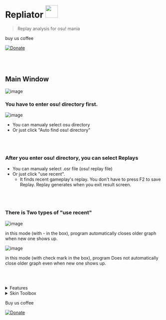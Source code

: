 Repliator <img src = "https://user-images.githubusercontent.com/53387925/163202725-564a9587-4ca9-4340-a085-e5ef17a3373b.png" width="40" height="40"> 
=========

> Replay analysis for osu! mania

buy us coffee 

[![Donate](https://img.shields.io/badge/Support-PayPal-green.svg)](https://paypal.me/osumaniatools?country.x=KR&locale.x=ko_KR)

<br></br>
Main Window
-----------  

![image](https://user-images.githubusercontent.com/53387925/163206637-d4be3e87-df2e-4f4b-b83a-a403bd625586.png)

### You have to enter osu! directory first.

  
![image](https://user-images.githubusercontent.com/53387925/163207407-7eb6ad85-cfbb-4042-94aa-0a6e8e4f463c.png)
* You can manualy select osu directory
* Or just click "Auto find osu! directory"

<br></br>

### After you enter osu! directory, you can select Replays
  
* You can manualy select .osr file (osu! replay file)
* Or just click "use recent".
    + It finds recent gameplay's replay. You don't have to press F2 to save Replay. Replay generates when you exit result screen.
  
<br></br>

### There is Two types of "use recent"
  
![image](https://user-images.githubusercontent.com/53387925/163209055-63b6cb27-c9a9-4876-83f8-612658dba923.png)
  
in this mode (with - in the box), program automatically closes older graph when new one shows up.
  
![image](https://user-images.githubusercontent.com/53387925/163209084-dc0aa572-7b82-4b50-b6c6-93f49d7520a1.png)
  
in this mode (with check mark in the box), program Does not automatically close older graph even when new one shows up.
  
  
<br></br>

<details>
<summary>Features </summary>
  
Graph Window
-----

![image](https://user-images.githubusercontent.com/53387925/163212001-e669e2a8-a420-41c0-9318-e8d7fef75c43.png)
  
<br></br>
## There are TWO sections in the Graph window.
  * Graph Section
  * Info Section

<br></br>

### Graph Section

![image](https://user-images.githubusercontent.com/53387925/163213221-933aa0f8-b8a8-47f6-aab5-6d37e1c63a17.png)
<br></br>
### Graph adjustments.
* you can drag to zoom in.

<img src = "https://user-images.githubusercontent.com/53387925/163216394-b6d58cbb-29b9-4752-b509-718775698f92.png" height = "300">

<img src = "https://user-images.githubusercontent.com/53387925/163216459-78e55d74-7f85-4137-9db3-003ed6016946.png" height = "300">
<br></br>

* you can click legends to show specific columns.

![image](https://user-images.githubusercontent.com/53387925/163216118-f04b916a-b25f-4b53-91a1-3d6da10ce11f.png)

<br></br>
### There are Three Types of Graph
* Error rate
<img src="https://user-images.githubusercontent.com/53387925/163217486-4968e4a1-b7a4-4f6c-95d3-64b332427cf4.png" width="800">

* Distribution
<img src="https://user-images.githubusercontent.com/53387925/163217535-fe3c035c-2b7b-478f-a295-efdc87bf9892.png" width="800">

* kps (key per second)
<img src="https://user-images.githubusercontent.com/53387925/163217589-28e1c627-7e7f-44e2-8cb2-36ea078bafd1.png" width="800">

Error rate shows set of dots which indicates player's input.

Distribution shows your error by column.

kps shows your kps and beatmap's requring kps

</details>
<details>
<summary>Skin Toolbox </summary>
  
</details>

Buy us coffee

[![Donate](https://img.shields.io/badge/Donate-PayPal-green.svg)](https://paypal.me/osumaniatools?country.x=KR&locale.x=ko_KR)
